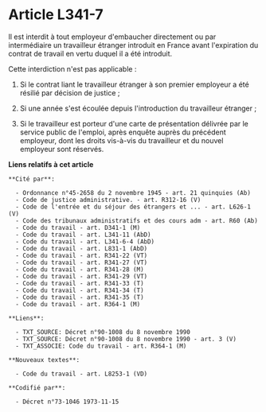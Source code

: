 # Article L341-7

Il est interdit à tout employeur d'embaucher directement ou par intermédiaire un travailleur étranger introduit en France
avant l'expiration du contrat de travail en vertu duquel il a été introduit.

Cette interdiction n'est pas applicable :

1. Si le contrat liant le travailleur étranger à son premier employeur a été résilié par décision de justice ;

2. Si une année s'est écoulée depuis l'introduction du travailleur étranger ;

3. Si le travailleur est porteur d'une carte de présentation délivrée par le service public de l'emploi, après enquête auprès
du précédent employeur, dont les droits vis-à-vis du travailleur et du nouvel employeur sont réservés.

**Liens relatifs à cet article**

	**Cité par**:

	  - Ordonnance n°45-2658 du 2 novembre 1945 - art. 21 quinquies (Ab)
	  - Code de justice administrative. - art. R312-16 (V)
	  - Code de l'entrée et du séjour des étrangers et ... - art. L626-1 (V)
	  - Code des tribunaux administratifs et des cours adm - art. R60 (Ab)
	  - Code du travail - art. D341-1 (M)
	  - Code du travail - art. L341-11 (AbD)
	  - Code du travail - art. L341-6-4 (AbD)
	  - Code du travail - art. L831-1 (AbD)
	  - Code du travail - art. R341-22 (VT)
	  - Code du travail - art. R341-27 (VT)
	  - Code du travail - art. R341-28 (M)
	  - Code du travail - art. R341-29 (VT)
	  - Code du travail - art. R341-33 (T)
	  - Code du travail - art. R341-34 (T)
	  - Code du travail - art. R341-35 (T)
	  - Code du travail - art. R364-1 (M)

	**Liens**:

	  - TXT_SOURCE: Décret n°90-1008 du 8 novembre 1990
	  - TXT_SOURCE: Décret n°90-1008 du 8 novembre 1990 - art. 3 (V)
	  - TXT_ASSOCIE: Code du travail - art. R364-1 (M)

	**Nouveaux textes**:

	  - Code du travail - art. L8253-1 (VD)

	**Codifié par**:

	  - Décret n°73-1046 1973-11-15
